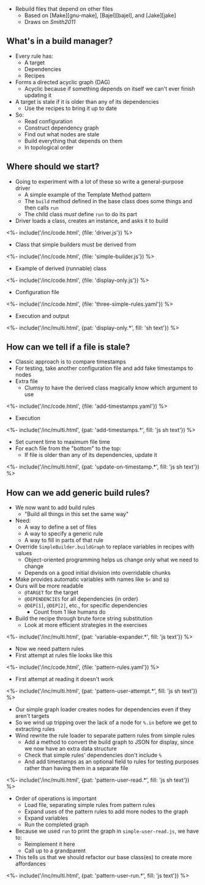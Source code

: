 ---
---

-   Rebuild files that depend on other files
    -   Based on [Make][gnu-make], [Bajel][bajel], and [Jake][jake]
    -   Draws on <cite>Smith2011</cite>

## What's in a build manager?

-   Every rule has:
    -   A <g key="build_target">target</g>
    -   <g key="dependency">Dependencies</g>
    -   <g key="build_recipe">Recipes</g>
-   Forms a <g key="dag">directed acyclic graph</g> (DAG)
    -   Acyclic because if something depends on itself we can't ever finish updating it
-   A target is <g key="build_stale">stale</g> if it is older than any of its dependencies
    -   Use the recipes to bring it up to date
-   So:
    -   Read configuration
    -   Construct dependency graph
    -   Find out what nodes are stale
    -   Build everything that depends on them
    -   In <g key="topological_order">topological order</g>

## Where should we start?

-   Going to experiment with a lot of these so write a general-purpose driver
    -   A simple example of the <g key="template_method_pattern">Template Method</g> pattern
    -   The `build` method defined in the base class does some things and then calls `run`
    -   The child class *must* define `run` to do its part
-   Driver loads a class, creates an instance, and asks it to build

<%- include('/inc/code.html', {file: 'driver.js'}) %>

-   Class that simple builders must be derived from

<%- include('/inc/code.html', {file: 'simple-builder.js'}) %>

-   Example of derived (runnable) class

<%- include('/inc/code.html', {file: 'display-only.js'}) %>

-   Configuration file

<%- include('/inc/code.html', {file: 'three-simple-rules.yaml'}) %>

-   Execution and output

<%- include('/inc/multi.html', {pat: 'display-only.*', fill: 'sh text'}) %>

## How can we tell if a file is stale?

-   Classic approach is to compare timestamps
-   For testing, take another configuration file and add fake timestamps to nodes
-   Extra file
    -   Clumsy to have the derived class magically know which argument to use

<%- include('/inc/code.html', {file: 'add-timestamps.yaml'}) %>

-   Execution

<%- include('/inc/multi.html', {pat: 'add-timestamps.*', fill: 'js sh text'}) %>

-   Set current time to maximum file time
-   For each file from the "bottom" to the top:
    -   If file is older than any of its dependencies, update it

<%- include('/inc/multi.html', {pat: 'update-on-timestamp.*', fill: 'js sh text'}) %>

## How can we add generic build rules?

-   We now want to add <g key="build_rule">build rules</g>
    -   "Build all things in this set the same way"
-   Need:
    -   A way to define a set of files
    -   A way to specify a generic rule
    -   A way to fill in parts of that rule
-   Override `SimpleBuilder.buildGraph` to replace variables in recipes with values
    -   Object-oriented programming helps us change only what we need to change
    -   Depends on a good initial division into overridable chunks
-   Make provides <g key="automatic_variable">automatic variables</g> with names like `$<` and `$@`
-   Ours will be more readable
    -   `@TARGET` for the target
    -   `@DEPENDENCIES` for all dependencies (in order)
    -   `@DEP[1]`, `@DEP[2]`, etc., for specific dependencies
        -   Count from 1 like humans do
-   Build the recipe through brute force string substitution
    -   Look at more efficient strategies in the exercises

<%- include('/inc/multi.html', {pat: 'variable-expander.*', fill: 'js text'}) %>

-   Now we need <g key="pattern_rule">pattern rules</g>
-   First attempt at rules file looks like this

<%- include('/inc/code.html', {file: 'pattern-rules.yaml'}) %>

-   First attempt at reading it doesn't work

<%- include('/inc/multi.html', {pat: 'pattern-user-attempt.*', fill: 'js sh text'}) %>

-   Our simple graph loader creates nodes for dependencies even if they aren't targets
-   So we wind up tripping over the lack of a node for `%.in` before we get to extracting rules
-   Wind rewrite the rule loader to separate pattern rules from simple rules
    -   Add a method to convert the build graph to JSON for display, since we now have an extra data structure
    -   Check that simple rules' dependencies don't include `%`
    -   And add timestamps as an optional field to rules for testing purposes rather than having them in a separate file

<%- include('/inc/multi.html', {pat: 'pattern-user-read.*', fill: 'js sh text'}) %>

-   Order of operations is important
    -   Load file, separating simple rules from pattern rules
    -   Expand uses of the pattern rules to add more nodes to the graph
    -   Expand variables
    -   Run the completed graph
-   Because we used `run` to print the graph in `simple-user-read.js`, we have to:
    -   Reimplement it here
    -   Call up to a grandparent
-   This tells us that we should refactor our base class(es) to create more <g key="affordance">affordances</g>

<%- include('/inc/multi.html', {pat: 'pattern-user-run.*', fill: 'js text'}) %>
